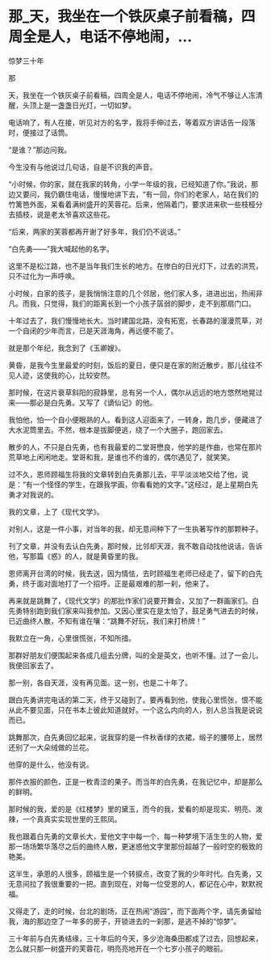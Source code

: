 # 那_天，我坐在一个铁灰桌子前看稿，四周全是人，电话不停地闹，...

惊梦三十年

那

天，我坐在一个铁灰桌子前看稿，四周全是人，电话不停地闹，冷气不够让人冻清醒，头顶上是一盏盏日光灯，一切如梦。

电话响了，有人在接，听见对方的名字，我将手伸过去，等着双方讲话告一段落时，便接过了话筒。

“是谁？”那边问我。

今生没有与他说过几句话，自是不识我的声音。

“小时候，你的家，就在我家的转角，小学一年级的我，已经知道了你。”我说，那边又要问，我仍霸住电话，慢慢地讲下去，“有一回，你们的老家人，站在我们的竹篱笆外面，呆看着满树盛开的芙蓉花。后来，他隔着门，要求进来砍一些枝桠分去插枝，说是老太爷喜欢这些花。

“后来，两家的芙蓉都再开谢了好多年，我们仍不说话。”

“白先勇——”我大喊起他的名字。

这里不是松江路，也不是当年我们生长的地方。在惨白的日光灯下，过去的洪荒，只不过化为一声呼唤。

小时候，白家的孩子，是我悄悄注意的几个邻居，他们家人多，进进出出，热闹非凡。而我，只觉得，我们的距离长到一个小孩子孱弱的脚步，走不到那扇门口。

十年过去了，我们慢慢地长大。当时建国北路，没有拓宽，长春路的漫漫荒草，对一个自闭的少年而言，已是天涯海角，再远便不能了。

就是那个年纪，我念到了《玉卿嫂》。

黄昏，是我今生里最爱的时刻，饭后的夏日，便只是在家的附近散步，那儿往往不见人迹，这使我的心，比较安然。

那时候，在这片衰草斜阳的寂静里，总有另一个人，偶尔从远远的地方悠然地晃过来——那必是白先勇。又写了《谪仙记》的他。

我怕他，怕一个自小便眼熟的人。看到这人迎面来了，一转身，跑几步，便藏进了大水泥筒里去。不然，根本是拔脚便逃，绕了一个大圈子，跑回家去。

散步的人，不只是白先勇，也有我最爱的二堂哥懋良，他学的是作曲，也常在那片荒草地上闲闲地走。堂哥和我，是谁也不约谁的，偶尔遇见了，就笑笑。

过不久，恩师顾福生将我的文章转到白先勇那儿去，平平淡淡地交给了他，说是：“有一个怪怪的学生，在跟我学画，你看看她的文字。”这经过，是上星期白先勇才对我说的。

我的文章，上了《现代文学》。

对别人，这是一件小事，对当年的我，却无意间种下了一生执著写作的那颗种子。

刊了文章，并没有去认白先勇，那时候，比邻却天涯，我不敢自动找他说话，告诉他，写那篇《惑》的人，就是黄昏里的我。

恩师离开台湾的时候，我去送，因为情怯，去时顾福生老师已经走了，留下的白先勇，终于面对面地打了一个招呼。正是最艰难的那一刹，他来了。

再来就是跳舞了，《现代文学》的那批作家们说要开舞会，又加了一群画家们。白先勇特别跑到我们家来叫我参加。又因心里实在是太怕了，鼓足勇气进去的时候，已近曲终人散，不知有谁在嚷：“跳舞不好玩，我们来打桥牌！”

我默立在一角，心里很慌张，不知所措。

那群好朋友们便围起来各成几组去分牌，叫的全是英文，也听不懂。过了一会儿，我便回家去了。

那一别，各自天涯，没有再见面。这一别，也是二十年了。

跟白先勇讲完电话的第二天，终于又碰到了。要再看到他，使我心里慌张，恨不能从此不要见面，只在书本上彼此知道就好。一个这么内向的人，别人总当我是说说而已。

跳舞那次，白先勇回忆起来，说我穿的是一件秋香绿的衣裙，缎子的腰带上，居然还别了一大朵绒做的兰花。

他穿的是什么，他没有说。

那件衣服的颜色，正是一枚青涩的果子。而当年的白先勇，在我记忆中，却是那么的鲜明。

那时候的我，爱的是《红楼梦》里的黛玉，而今的我，爱看的却是现实、明亮、泼辣，一个真真实实现世里的王熙凤。

我也跟着白先勇的文章长大，爱他文字中每一个、每一种梦境下活生生的人物，爱那一场场繁华落尽之后的曲终人散，更迷惑他文字里那份超越了一般时空的极致的艳美。

这半生，承恩的人很多，顾福生是一个转捩点，改变了我的少年时代。白先勇，又无意间拉了我很重要的一把。直到现在，对每一位受恩的人，都记在心中，默默祝福。

又得走了，走的时候，台北的剧场，正在热闹“游园”，而下面两个字，请先勇留给我，海的那边空了一年多的房子，开锁进去的一刹那，是逃不掉的“惊梦”。

三十年前与白先勇结缘，三十年后的今天，多少沧海桑田都成了过去，回想起来，怎么就只那一树盛开的芙蓉花，明亮亮地开在一个七岁小孩子的眼前。